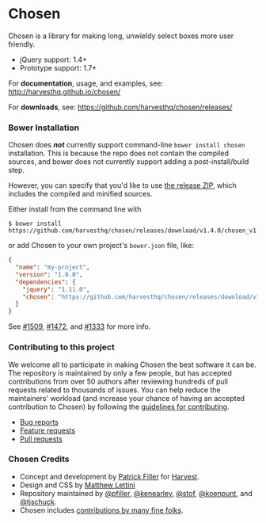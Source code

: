 # Chosen

Chosen is a library for making long, unwieldy select boxes more user friendly.

- jQuery support: 1.4+
- Prototype support: 1.7+

For **documentation**, usage, and examples, see:
http://harvesthq.github.io/chosen/

For **downloads**, see:
https://github.com/harvesthq/chosen/releases/

### Bower Installation

Chosen does _**not**_ currently support command-line `bower install chosen` installation. This is because the repo does not contain the compiled sources, and bower does not currently support adding a post-install/build step.

However, you can specify that you'd like to use [the release ZIP](https://github.com/harvesthq/chosen/releases/latest), which includes the compiled and minified sources.

Either install from the command line with

```
$ bower install https://github.com/harvesthq/chosen/releases/download/v1.4.0/chosen_v1.4.0.zip
````

or add Chosen to your own project's `bower.json` file, like:

```json
{
  "name": "my-project",
  "version": "1.0.0",
  "dependencies": {
    "jquery": "1.11.0",
    "chosen": "https://github.com/harvesthq/chosen/releases/download/v1.4.0/chosen_v1.4.0.zip"
  }
}
```

See [#1509](https://github.com/harvesthq/chosen/issues/1509), [#1472](https://github.com/harvesthq/chosen/issues/1472), and [#1333](https://github.com/harvesthq/chosen/issues/1333) for more info.

### Contributing to this project

We welcome all to participate in making Chosen the best software it can be. The repository is maintained by only a few people, but has accepted contributions from over 50 authors after reviewing hundreds of pull requests related to thousands of issues. You can help reduce the maintainers' workload (and increase your chance of having an accepted contribution to Chosen) by following the
[guidelines for contributing](contributing.md).

* [Bug reports](contributing.md#bugs)
* [Feature requests](contributing.md#features)
* [Pull requests](contributing.md#pull-requests)

### Chosen Credits

- Concept and development by [Patrick Filler](http://patrickfiller.com) for [Harvest](http://getharvest.com/).
- Design and CSS by [Matthew Lettini](http://matthewlettini.com/)
- Repository maintained by [@pfiller](http://github.com/pfiller), [@kenearley](http://github.com/kenearley), [@stof](http://github.com/stof), [@koenpunt](http://github.com/koenpunt), and [@tjschuck](http://github.com/tjschuck).
- Chosen includes [contributions by many fine folks](https://github.com/harvesthq/chosen/contributors).
